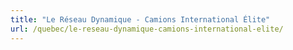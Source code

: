 ```yaml
---
title: "Le Réseau Dynamique - Camions International Élite"
url: /quebec/le-reseau-dynamique-camions-international-elite/
---
```

